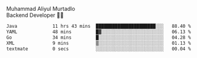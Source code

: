 Muhammad Aliyul Murtadlo
<br>
Backend Developer 👨‍💻
<br>
<!--START_SECTION:waka-->

```txt
Java             11 hrs 43 mins  ██████████████████████░░░   88.40 %
YAML             48 mins         █▓░░░░░░░░░░░░░░░░░░░░░░░   06.13 %
Go               34 mins         █░░░░░░░░░░░░░░░░░░░░░░░░   04.28 %
XML              9 mins          ▒░░░░░░░░░░░░░░░░░░░░░░░░   01.13 %
textmate         0 secs          ░░░░░░░░░░░░░░░░░░░░░░░░░   00.04 %
```

<!--END_SECTION:waka-->
